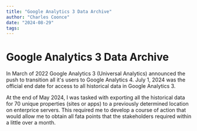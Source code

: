 ```yaml
---
title: "Google Analytics 3 Data Archive"
author: "Charles Coonce"
date: "2024-08-29"
tags:
---
```


# Google Analytics 3 Data Archive

In March of 2022 Google Analytics 3 (Universal Analytics) announced the push to transition all it's users to Google Analytics 4. July 1, 2024 was the official end date for access to all historical data in Google Analytics 3.

At the end of May 2024, I was tasked with exporting all the historical data for 70 unique properties (sites or apps) to a previously determined location on enterprice servers. This required me to develop a course of action that would allow me to obtain all fata points that the stakeholders required within a little over a month.



